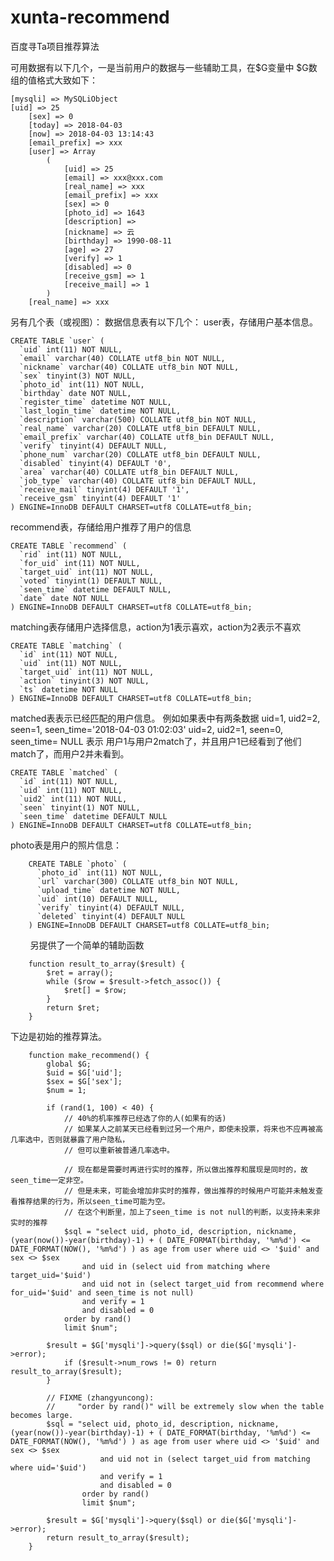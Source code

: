 # xunta-recommend
百度寻Ta项目推荐算法

可用数据有以下几个，一是当前用户的数据与一些辅助工具，在$G变量中
$G数组的值格式大致如下：

    [mysqli] => MySQLiObject
    [uid] => 25
        [sex] => 0
        [today] => 2018-04-03
        [now] => 2018-04-03 13:14:43
        [email_prefix] => xxx
        [user] => Array
            (
                [uid] => 25
                [email] => xxx@xxx.com
                [real_name] => xxx
                [email_prefix] => xxx
                [sex] => 0
                [photo_id] => 1643
                [description] =>
                [nickname] => 云
                [birthday] => 1990-08-11
                [age] => 27
                [verify] => 1
                [disabled] => 0
                [receive_gsm] => 1
                [receive_mail] => 1
            )
        [real_name] => xxx
      
      
另有几个表（或视图）：
数据信息表有以下几个：
user表，存储用户基本信息。

    CREATE TABLE `user` (
      `uid` int(11) NOT NULL,
      `email` varchar(40) COLLATE utf8_bin NOT NULL,
      `nickname` varchar(40) COLLATE utf8_bin NOT NULL,
      `sex` tinyint(3) NOT NULL,
      `photo_id` int(11) NOT NULL,
      `birthday` date NOT NULL,
      `register_time` datetime NOT NULL,
      `last_login_time` datetime NOT NULL,
      `description` varchar(500) COLLATE utf8_bin NOT NULL,
      `real_name` varchar(20) COLLATE utf8_bin DEFAULT NULL,
      `email_prefix` varchar(40) COLLATE utf8_bin DEFAULT NULL,
      `verify` tinyint(4) DEFAULT NULL,
      `phone_num` varchar(20) COLLATE utf8_bin DEFAULT NULL,
      `disabled` tinyint(4) DEFAULT '0',
      `area` varchar(40) COLLATE utf8_bin DEFAULT NULL,
      `job_type` varchar(40) COLLATE utf8_bin DEFAULT NULL,
      `receive_mail` tinyint(4) DEFAULT '1',
      `receive_gsm` tinyint(4) DEFAULT '1'
    ) ENGINE=InnoDB DEFAULT CHARSET=utf8 COLLATE=utf8_bin;


recommend表，存储给用户推荐了用户的信息

    CREATE TABLE `recommend` (
      `rid` int(11) NOT NULL,
      `for_uid` int(11) NOT NULL,
      `target_uid` int(11) NOT NULL,
      `voted` tinyint(1) DEFAULT NULL,
      `seen_time` datetime DEFAULT NULL,
      `date` date NOT NULL
    ) ENGINE=InnoDB DEFAULT CHARSET=utf8 COLLATE=utf8_bin;
    
    
matching表存储用户选择信息，action为1表示喜欢，action为2表示不喜欢


    CREATE TABLE `matching` (
      `id` int(11) NOT NULL,
      `uid` int(11) NOT NULL,
      `target_uid` int(11) NOT NULL,
      `action` tinyint(3) NOT NULL,
      `ts` datetime NOT NULL
    ) ENGINE=InnoDB DEFAULT CHARSET=utf8 COLLATE=utf8_bin;


matched表表示已经匹配的用户信息。
例如如果表中有两条数据
uid=1, uid2=2, seen=1, seen_time='2018-04-03 01:02:03'
uid=2, uid2=1, seen=0, seen_time= NULL
表示 用户1与用户2match了，并且用户1已经看到了他们match了，而用户2并未看到。


    CREATE TABLE `matched` (
      `id` int(11) NOT NULL,
      `uid` int(11) NOT NULL,
      `uid2` int(11) NOT NULL,
      `seen` tinyint(1) NOT NULL,
      `seen_time` datetime DEFAULT NULL
    ) ENGINE=InnoDB DEFAULT CHARSET=utf8 COLLATE=utf8_bin;
    

photo表是用户的照片信息：

        CREATE TABLE `photo` (
          `photo_id` int(11) NOT NULL,
          `url` varchar(300) COLLATE utf8_bin NOT NULL,
          `upload_time` datetime NOT NULL,
          `uid` int(10) DEFAULT NULL,
          `verify` tinyint(4) DEFAULT NULL,
          `deleted` tinyint(4) DEFAULT NULL
        ) ENGINE=InnoDB DEFAULT CHARSET=utf8 COLLATE=utf8_bin;
        
另提供了一个简单的辅助函数


        function result_to_array($result) {
            $ret = array();
            while ($row = $result->fetch_assoc()) {
                $ret[] = $row;
            }
            return $ret;
        }

下边是初始的推荐算法。

        function make_recommend() {
            global $G;
            $uid = $G['uid'];
            $sex = $G['sex'];
            $num = 1;

            if (rand(1, 100) < 40) {
                // 40%的机率推荐已经选了你的人(如果有的话)
                // 如果某人之前某天已经看到过另一个用户，即使未投票，将来也不应再被高几率选中，否则就暴露了用户隐私，
                // 但可以重新被普通几率选中。

                // 现在都是需要时再进行实时的推荐，所以做出推荐和展现是同时的，故seen_time一定非空。
                // 但是未来，可能会增加非实时的推荐，做出推荐的时候用户可能并未触发查看推荐结果的行为，所以seen_time可能为空。
                // 在这个判断里，加上了seen_time is not null的判断，以支持未来非实时的推荐
                $sql = "select uid, photo_id, description, nickname, (year(now())-year(birthday)-1) + ( DATE_FORMAT(birthday, '%m%d') <= DATE_FORMAT(NOW(), '%m%d') ) as age from user where uid <> '$uid' and sex <> $sex
                    and uid in (select uid from matching where target_uid='$uid')
                    and uid not in (select target_uid from recommend where for_uid='$uid' and seen_time is not null)
                    and verify = 1
                    and disabled = 0
                order by rand()
                limit $num";

            $result = $G['mysqli']->query($sql) or die($G['mysqli']->error);
                if ($result->num_rows != 0) return result_to_array($result);
            }

            // FIXME (zhangyuncong):
            //     "order by rand()" will be extremely slow when the table becomes large.
            $sql = "select uid, photo_id, description, nickname, (year(now())-year(birthday)-1) + ( DATE_FORMAT(birthday, '%m%d') <= DATE_FORMAT(NOW(), '%m%d') ) as age from user where uid <> '$uid' and sex <> $sex
                        and uid not in (select target_uid from matching where uid='$uid')
                        and verify = 1
                        and disabled = 0
                    order by rand()
                    limit $num";

            $result = $G['mysqli']->query($sql) or die($G['mysqli']->error);
            return result_to_array($result);
        }




      
